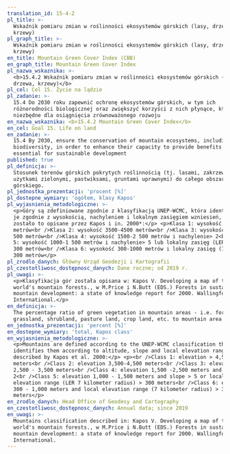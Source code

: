 ```yaml
---
translation_id: 15-4-2
pl_title: >-
  Wskaźnik pomiaru zmian w roślinności ekosystemów górskich (lasy, drzewa,
  krzewy)
pl_graph_title: >-
  Wskaźnik pomiaru zmian w roślinności ekosystemów górskich (lasy, drzewa,
  krzewy)
en_title: Mountain Green Cover Index (CBB)
en_graph_title: Mountain Green Cover Index
pl_nazwa_wskaznika: >-
  <b>15.4.2 Wskaźnik pomiaru zmian w roślinności ekosystemów górskich (lasy,
  drzewa, krzewy)</b>
pl_cel: Cel 15. Życie na lądzie
pl_zadanie: >-
  15.4 Do 2030 roku zapewnić ochronę ekosystemów górskich, w tym ich
  różnorodności biologicznej oraz zwiększyć korzyści z nich płynące, które są
  niezbędne dla osiągnięcia zrównoważonego rozwoju
en_nazwa_wskaznika: <b>15.4.2 Mountain Green Cover Index</b>
en_cel: Goal 15. Life on land
en_zadanie: >-
  15.4 By 2030, ensure the conservation of mountain ecosystems, including their
  biodiversity, in order to enhance their capacity to provide benefits that are
  essential for sustainable development
published: true
pl_definicja: >-
  Stosunek terenów górskich pokrytych roślinnością (tj. lasami, zakrzewieniami,
  użytkami zielonymi, pastwiksami, gruntami uprawnymi) do całego obszaru
  górskiego.
pl_jednostka_prezentacji: 'procent [%]'
pl_dostepne_wymiary: 'ogółem, klasy Kapos'
pl_wyjasnienia_metodologiczne: >-
  <p>Góry są zdefiniowane zgodnie z klasyfikacją UNEP-WCMC, która identyfikuje
  je zgodnie z wysokością, nachyleniem i lokalnym zasięgiem wzniesień, jak
  zostało to opisane przez Kapos i in. 2000*:</p> <p>Klasa 1: wysokość 4500
  metrów<br />Klasa 2: wysokość 3500-4500 metrów<br />Klasa 3: wysokość 2500-3
  500 metrów<br />Klasa 4: wysokość 1500-2 500 metrów i nachylenie> 2<br />Klasa
  5: wysokość 1000-1 500 metrów i nachylenie> 5 lub lokalny zasięg (LER 7 km )>
  300 metrów<br />Klasa 6: wysokość 300-1000 metrów i lokalny zasięg (7 km )>
  300 metrów</p>
pl_zrodlo_danych: Główny Urząd Geodezji i Kartografii
pl_czestotliwosc_dostępnosc_danych: Dane roczne; od 2019 r.
pl_uwagi: >-
  <p>Klasyfikacja gór została opisana w: Kapos V. Developing a map of the
  world's mountain forests., w M.Price i N.Butt (EDS.) Forests in sustainable
  mountain development: a state of knowledge report for 2000. Wallingford: CAB
  International.</p>
en_definicja: >-
  The percentage ratio of green vegetation in mountain areas - i.e. forest,
  grassland, shrubland, pasture land, crop land, etc. to mountain area.
en_jednostka_prezentacji: 'percent [%]'
en_dostepne_wymiary: 'total, Kapos class'
en_wyjasnienia_metodologiczne: >-
  <p>Mountains are defined according to the UNEP-WCMC classification that
  identifies them according to altitude, slope and local elevation range as
  described by Kapos et al. 2000:</p> <p><br />Class 1: elevation > 4,500
  meters<br />Class 2: elevation 3,500-4,500 meters<br />Class 3: elevation
  2,500 - 3,500 meters<br />Class 4: elevation 1,500 -2,500 meters and slope >
  2<br />Class 5: elevation 1,000 - 1,500 meters and slope > 5 or local
  elevation range (LER 7 kilometer radius) > 300 meters<br />Class 6: elevation
  300 - 1,000 meters and local elevation range (7 kilometer radius) > 300
  meters</p>
en_zrodlo_danych: Head Office of Geodesy and Cartography
en_czestotliwosc_dostępnosc_danych: Annual data; since 2019
en_uwagi: >-
  Mountains classification described in: Kapos V. Developing a map of the
  world's mountain forests., w M.Price i N.Butt (EDS.) Forests in sustainable
  mountain development: a state of knowledge report for 2000. Wallingford: CAB
  International.
---
```

